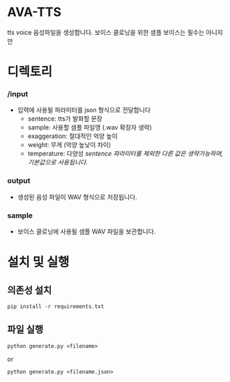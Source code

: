# AVA-TTS
tts voice 음성파일을 생성합니다.
보이스 클로닝을 위한 샘플 보이스는 필수는 아니지만

# 디렉토리

### /input
- 입력에 사용될 파라미터를 json 형식으로 전달합니다
  - sentence: tts가 발화할 문장
  - sample: 사용할 샘플 파일명 (.wav 확장자 생략)
  - exaggeration: 절대적인 억양 높이
  - weight: 무게 (억양 높낮이 차이)
  - temperature: 다양성
*sentence 파라미터를 제외한 다른 값은 생략가능하며, 기본값으로 사용됩니다.*

### output
- 생성된 음성 파일이 WAV 형식으로 저장됩니다.

### sample
- 보이스 클로닝에 사용될 샘플 WAV 파일을 보관합니다.

# 설치 및 실행

## 의존성 설치
```
pip install -r requirements.txt
```
## 파일 실행
```
python generate.py <filename>
```
or
```
python generate.py <filename.json>
```
